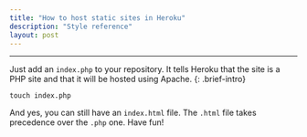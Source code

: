 ```yaml
---
title: "How to host static sites in Heroku"
description: "Style reference"
layout: post
---
```


* * * *

Just add an `index.php` to your repository.
It tells Heroku that the site is a PHP site and that it will be hosted using 
Apache.
{: .brief-intro}

    touch index.php

And yes, you can still have an `index.html` file. The `.html` file takes 
precedence over the `.php` one. Have fun!
